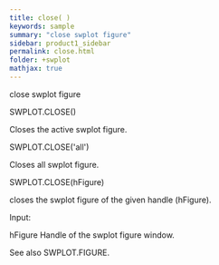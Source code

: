 ```yaml
---
title: close( )
keywords: sample
summary: "close swplot figure"
sidebar: product1_sidebar
permalink: close.html
folder: +swplot
mathjax: true
---
```

  close swplot figure
 
  SWPLOT.CLOSE()
 
  Closes the active swplot figure.
 
  SWPLOT.CLOSE('all')
 
  Closes all swplot figure.
 
  SWPLOT.CLOSE(hFigure)
 
  closes the swplot figure of the given handle (hFigure).
 
  Input:
 
  hFigure   Handle of the swplot figure window.
 
  See also SWPLOT.FIGURE.
 
